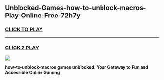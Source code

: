 
## Unblocked-Games-how-to-unblock-macros-Play-Online-Free-72h7y
<h3>
<a href="https://premium76.site?title=how-to-unblock-macros&ref=26A">CLICK TO PLAY</a></h3>
<hr>

<h3>
<a href="https://premium76.site?title=how-to-unblock-macros&ref=26A">CLICK 2 PLAY</a>
  
</h3>

<a href="https://premium76.site?title=how-to-unblock-macros&ref=26A"><img src="https://clearcache.store/games.png"></a>


**how-to-unblock-macros games unblocked: Your Gateway to Fun and Accessible Online Gaming**
